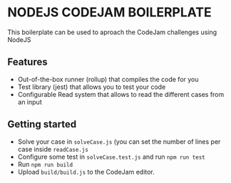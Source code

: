 # NODEJS CODEJAM BOILERPLATE

This boilerplate can be used to aproach the CodeJam challenges using NodeJS

## Features

- Out-of-the-box runner (rollup) that compiles the code for you
- Test library (jest) that allows you to test your code
- Configurable Read system that allows to read the different cases from an input

## Getting started

- Solve your case in `solveCase.js` (you can set the number of lines per case inside `readCase.js`
- Configure some test in `solveCase.test.js` and run `npm run test` 
- Run `npm run build`
- Upload `build/build.js` to the CodeJam editor.
